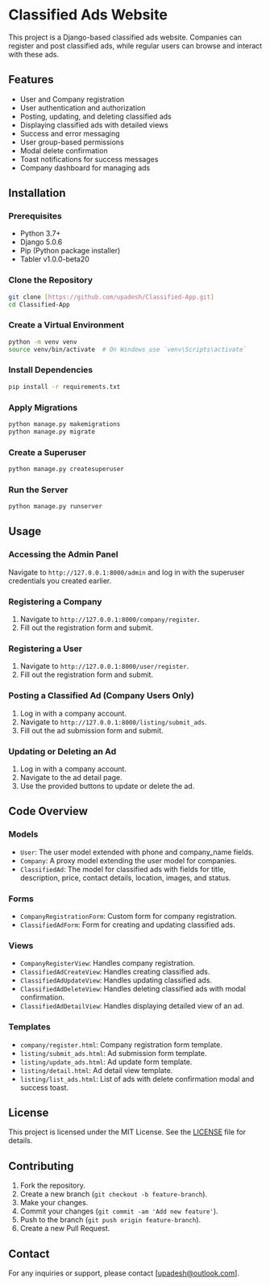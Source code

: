 # Classified Ads Website

This project is a Django-based classified ads website. Companies can register and post classified ads, while regular users can browse and interact with these ads. 

## Features

- User and Company registration
- User authentication and authorization
- Posting, updating, and deleting classified ads
- Displaying classified ads with detailed views
- Success and error messaging
- User group-based permissions
- Modal delete confirmation
- Toast notifications for success messages
- Company dashboard for managing ads

## Installation

### Prerequisites

- Python 3.7+
- Django 5.0.6
- Pip (Python package installer)
- Tabler v1.0.0-beta20

### Clone the Repository

```bash
git clone [https://github.com/upadesh/Classified-App.git]
cd Classified-App
```

### Create a Virtual Environment

```bash
python -m venv venv
source venv/bin/activate  # On Windows use `venv\Scripts\activate`
```

### Install Dependencies

```bash
pip install -r requirements.txt
```

### Apply Migrations

```bash
python manage.py makemigrations
python manage.py migrate
```

### Create a Superuser

```bash
python manage.py createsuperuser
```

### Run the Server

```bash
python manage.py runserver
```

## Usage

### Accessing the Admin Panel

Navigate to `http://127.0.0.1:8000/admin` and log in with the superuser credentials you created earlier.

### Registering a Company

1. Navigate to `http://127.0.0.1:8000/company/register`.
2. Fill out the registration form and submit.

### Registering a User

1. Navigate to `http://127.0.0.1:8000/user/register`.
2. Fill out the registration form and submit.

### Posting a Classified Ad (Company Users Only)

1. Log in with a company account.
2. Navigate to `http://127.0.0.1:8000/listing/submit_ads`.
3. Fill out the ad submission form and submit.

### Updating or Deleting an Ad

1. Log in with a company account.
2. Navigate to the ad detail page.
3. Use the provided buttons to update or delete the ad.

## Code Overview

### Models

- `User`: The user model extended with phone and company_name fields.
- `Company`: A proxy model extending the user model for companies.
- `ClassifiedAd`: The model for classified ads with fields for title, description, price, contact details, location, images, and status.

### Forms

- `CompanyRegistrationForm`: Custom form for company registration.
- `ClassifiedAdForm`: Form for creating and updating classified ads.

### Views

- `CompanyRegisterView`: Handles company registration.
- `ClassifiedAdCreateView`: Handles creating classified ads.
- `ClassifiedAdUpdateView`: Handles updating classified ads.
- `ClassifiedAdDeleteView`: Handles deleting classified ads with modal confirmation.
- `ClassifiedAdDetailView`: Handles displaying detailed view of an ad.

### Templates

- `company/register.html`: Company registration form template.
- `listing/submit_ads.html`: Ad submission form template.
- `listing/update_ads.html`: Ad update form template.
- `listing/detail.html`: Ad detail view template.
- `listing/list_ads.html`: List of ads with delete confirmation modal and success toast.

## License

This project is licensed under the MIT License. See the [LICENSE](LICENSE) file for details.

## Contributing

1. Fork the repository.
2. Create a new branch (`git checkout -b feature-branch`).
3. Make your changes.
4. Commit your changes (`git commit -am 'Add new feature'`).
5. Push to the branch (`git push origin feature-branch`).
6. Create a new Pull Request.

## Contact

For any inquiries or support, please contact [upadesh@outlook.com].
